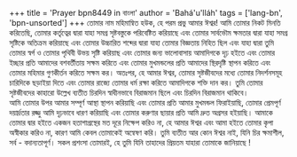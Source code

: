 +++
title = 'Prayer bpn8449 in বাংলা'
author = 'Bahá'u'lláh'
tags = ['lang-bn', 'bpn-unsorted']
+++
তোমার নাম মহিমান্বিত হউক, হে পরম প্রভু আমার ঈশ্বর! আমি তোমার নিকট মিনতি করিতেছি, তোমার কর্তৃত্বের দ্বারা যাহা সমগ্র সৃষ্টবস্তুকে পরিবেষ্টিত করিয়াছে এবং তোমার সার্বভৌম ক্ষমতার দ্বারা যাহা সমগ্র সৃষ্টিকে অতিক্রম করিয়াছে এবং তোমার উচ্চারিত শব্দের দ্বারা যাহা তোমার বিজ্ঞতায় নিহিত ছিল এবং যাহা দ্বারা তুমি তোমার স্বর্গ ও তোমার পৃথিবী উভয় সৃষ্টি করিয়াছ এবং তোমার জন্য ভালোবাসায় আমাদিগকে দৃঢ় হইতে এবং তোমার ইচ্ছার প্রতি আমাদের বশবর্তীতায়  সক্ষম করিতে এবং তোমার মুখমন্ডলের প্রতি আমাদের স্থিরদৃষ্টি স্থাপন করিতে এবং তোমার মহিমার গুণকীর্তন করিতে সক্ষম কর। অতঃপর, হে আমার ঈশ্বর, তোমার সৃষ্টজীবদের মধ্যে তোমার নিদর্শনসমূহ চারিদিকে ছড়াইয়া দিতে এবং তোমার রাজ্যে তোমার ধর্ম রক্ষা করিতে আমাদিগকে শক্তি দান কর। তুমি তোমার সৃষ্টজীবদের কাহারো উল্লেখ ব্যতীত চিরদিন স্বাধীনভাবে বিরাজমান ছিলে এবং চিরদিন বিরাজমান থাকিবে।  
আমি তোমার উপর আমার সম্পূর্ণ আস্থা স্থাপন করিয়াছি এবং তোমার প্রতি আমার মুখমন্ডল ফিরাইয়াছি, তোমার প্রেমপূর্ণ দয়ার্দ্রতার রজ্জু আমি দৃঢ়ভাবে ধারণ করিয়াছি এবং তোমার করুণার ছায়ার প্রতি আমি দ্রুত অগ্রসর হইয়াছি। আমাকে তোমার দ্বার হইতে একজন হতাশাগ্রস্থের মত দূরে নিক্ষেপ করিও না, হে আমার ঈশ্বর এবং আমা হইতে তোমার কৃপা অস্বীকার করিও না, কারণ আমি কেবল তোমাকেই অন্বেষণ করি। তুমি ব্যতীত আর কোন ঈশ্বর নাই, যিনি চির ক্ষমাশীল, সর্ব - বদান্যতাপূর্ণ। 
 	সকল প্রশংসা তোমারই, হে তুমি যিনি তাহাদের প্রিয়তম যাহারা তোমাকে জানিয়াছে !
